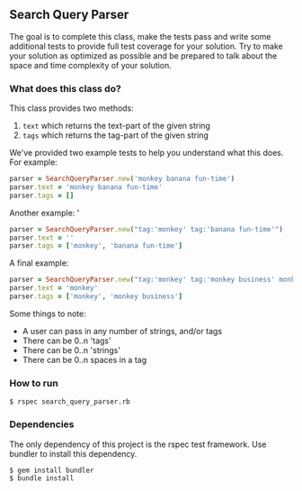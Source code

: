## Search Query Parser

The goal is to complete this class, make the tests pass and write some additional tests to provide full test coverage for your solution. Try to make your solution as optimized as possible and be prepared to talk about the space and time complexity of your solution. 

### What does this class do?

This class provides two methods:

1. `text` which returns the text-part of the given string
2. `tags` which returns the tag-part of the given string

We've provided two example tests to help you understand what this does. For example:

```ruby
parser = SearchQueryParser.new('monkey banana fun-time')
parser.text = 'monkey banana fun-time'
parser.tags = []
```

Another example:
'
```ruby
parser = SearchQueryParser.new("tag:'monkey' tag:'banana fun-time'")
parser.text = ''
parser.tags = ['monkey', 'banana fun-time']
```

A final example:

```ruby
parser = SearchQueryParser.new("tag:'monkey' tag:'monkey business' monkey")
parser.text = 'monkey'
parser.tags = ['monkey', 'monkey business']
```

Some things to note:

* A user can pass in any number of strings, and/or tags
* There can be 0..n 'tags'
* There can be 0..n 'strings'
* There can be 0..n spaces in a tag

### How to run

```
$ rspec search_query_parser.rb
```

### Dependencies

The only dependency of this project is the rspec test framework. Use bundler to install this dependency.

```
$ gem install bundler
$ bundle install
```
